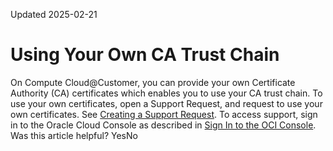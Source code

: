 Updated 2025-02-21
# Using Your Own CA Trust Chain
On Compute Cloud@Customer, you can provide your own Certificate Authority (CA) certificates which enables you to use your CA trust chain. To use your own certificates, open a Support Request, and request to use your own certificates. See [Creating a Support Request](https://docs.oracle.com/iaas/Content/GSG/support/create-incident.htm). To access support, sign in to the Oracle Cloud Console as described in [Sign In to the OCI Console](https://docs.oracle.com/iaas/Content/GSG/Tasks/signingin.htm#Signing_In_to_the_Console).
Was this article helpful?
YesNo

